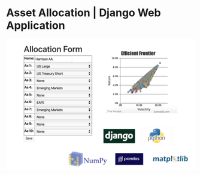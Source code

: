 # Asset Allocation | Django Web Application

<img src="https://raw.githubusercontent.com/hale4029/aa_application/0aa55fd80e7044c7e61909ca9cb46e55aa712660/Screen%20Shot%202020-03-25%20at%205.18.12%20PM.png" width="800">


